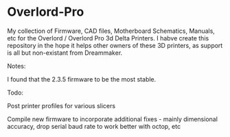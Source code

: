 # Overlord-Pro

My collection of Firmware, CAD files, Motherboard Schematics, Manuals, etc for the Overlord / Overlord Pro 3d Delta Printers. I habve create this repository in the hope it helps other owners of these 3D printers, as support is all but non-existant from Dreammaker.

Notes:

I found that the 2.3.5 firmware to be the most stable.

Todo:

Post printer profiles for various slicers

Compile new firmware to incorporate additional fixes - mainly dimensional accuracy, drop serial baud rate to work better with octop, etc
